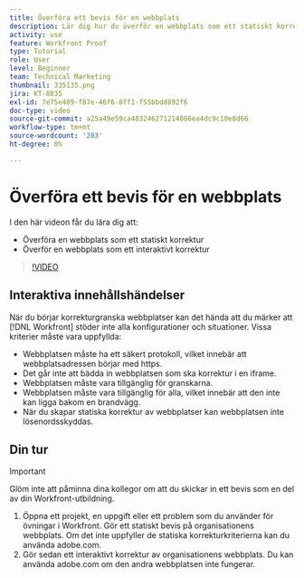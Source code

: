```yaml
---
title: Överföra ett bevis för en webbplats
description: Lär dig hur du överför en webbplats som ett statiskt korrektur och interaktivt korrektur i [!DNL  Workfront].
activity: use
feature: Workfront Proof
type: Tutorial
role: User
level: Beginner
team: Technical Marketing
thumbnail: 335135.png
jira: KT-8835
exl-id: 7e75e409-f87e-46f6-8ff1-f55bbdd892f6
doc-type: video
source-git-commit: a25a49e59ca483246271214886ea4dc9c10e8d66
workflow-type: tm+mt
source-wordcount: '203'
ht-degree: 0%

---
```


# Överföra ett bevis för en webbplats

I den här videon får du lära dig att:

* Överföra en webbplats som ett statiskt korrektur
* Överför en webbplats som ett interaktivt korrektur

>[!VIDEO](https://video.tv.adobe.com/v/335135/?quality=12&learn=on)


## Interaktiva innehållshändelser

När du börjar korrekturgranska webbplatser kan det hända att du märker att [!DNL Workfront] stöder inte alla konfigurationer och situationer. Vissa kriterier måste vara uppfyllda:

* Webbplatsen måste ha ett säkert protokoll, vilket innebär att webbplatsadressen börjar med https.
* Det går inte att bädda in webbplatsen som ska korrektur i en iframe.
* Webbplatsen måste vara tillgänglig för granskarna.
* Webbplatsen måste vara tillgänglig för alla, vilket innebär att den inte kan ligga bakom en brandvägg.
* När du skapar statiska korrektur av webbplatser kan webbplatsen inte lösenordsskyddas.

## Din tur

>[!IMPORTANT]
>
>Glöm inte att påminna dina kollegor om att du skickar in ett bevis som en del av din Workfront-utbildning.

1. Öppna ett projekt, en uppgift eller ett problem som du använder för övningar i Workfront. Gör ett statiskt bevis på organisationens webbplats. Om det inte uppfyller de statiska korrekturkriterierna kan du använda adobe.com.
1. Gör sedan ett interaktivt korrektur av organisationens webbplats. Du kan använda adobe.com om den andra webbplatsen inte fungerar.

<!-- 
Learn more about these considerations in the articles Generate a static proof for a website or other web content and Generate an interactive proof for a website or other web content. 
-->

<!--
### Learn more
[!DNL Workfront] also supports interactive proofing of files generated from a ZIP file. Learn how to prepare the ZIP file for uploading in the article Interactive content proofs.

* Generate a static proof for a website or other web content
* Generate an interactive proof for a website or other web content
* Generate a proof for interactive content in a ZIP file
* Understand the desktop proofing viewer
* Install the desktop proofing viewer
-->
